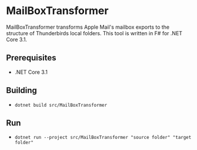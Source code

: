 # MailBoxTransformer
MailBoxTransformer transforms Apple Mail's mailbox exports to the structure of Thunderbirds local folders. This tool is written in F# for .NET Core 3.1. 

## Prerequisites
* .NET Core 3.1

## Building
* `dotnet build src/MailBoxTransformer`

## Run
* `dotnet run --project src/MailBoxTransformer "source folder" "target folder"`